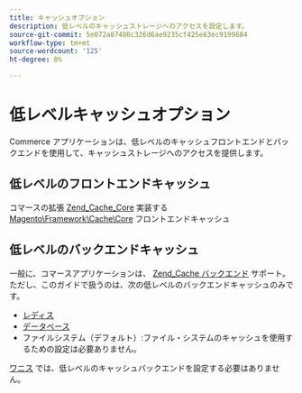 ```yaml
---
title: キャッシュオプション
description: 低レベルのキャッシュストレージへのアクセスを設定します。
source-git-commit: 5e072a87480c326d6ae9235cf425e63ec9199684
workflow-type: tm+mt
source-wordcount: '125'
ht-degree: 0%

---
```


# 低レベルキャッシュオプション

Commerce アプリケーションは、低レベルのキャッシュフロントエンドとバックエンドを使用して、キャッシュストレージへのアクセスを提供します。

## 低レベルのフロントエンドキャッシュ

コマースの拡張 [Zend_Cache_Core](https://framework.zend.com/manual/1.12/en/zend.cache.frontends.html) 実装する [Magento\Framework\Cache\Core](https://github.com/magento/magento2/blob/2.4/lib/internal/Magento/Framework/Cache/Core.php) フロントエンドキャッシュ

## 低レベルのバックエンドキャッシュ

一般に、コマースアプリケーションは、 [Zend_Cache バックエンド](https://framework.zend.com/manual/1.12/en/zend.cache.backends.html) サポート。 ただし、このガイドで扱うのは、次の低レベルのバックエンドキャッシュのみです。

- [レディス](config-redis.md)
- [データベース](https://developer.adobe.com/commerce/php/development/cache/partial/database-caching/)
- ファイルシステム（デフォルト）:ファイル・システムのキャッシュを使用するための設定は必要ありません。

[ワニス](config-varnish.md) では、低レベルのキャッシュバックエンドを設定する必要はありません。
